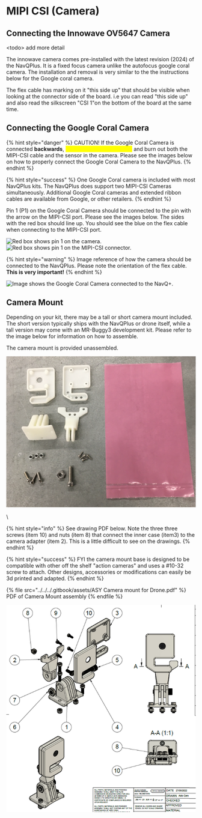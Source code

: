 # MIPI CSI (Camera)

## Connecting the Innowave OV5647 Camera

\<todo> add more detail

The innowave camera comes pre-installed with the latest revision (2024) of the NavQPlus. It is a fixed focus camera unlike the autofocus google coral camera. The installation and removal is very similar to the the instructions below for the Google coral camera.

The flex cable has marking on it "this side up" that should be visible when looking at the connector side of the board. i.e you can read "this side up" and also read the silkscreen "CSI 1"on the bottom of the board at the same time.

## Connecting the Google Coral Camera

{% hint style="danger" %}
CAUTION! If the Google Coral Camera is connected **backwards**, <mark style="color:yellow;">**it will cause a short circui**</mark><mark style="color:yellow;">t</mark> and burn out both the MIPI-CSI cable and the sensor in the camera. Please see the images below on how to properly connect the Google Coral Camera to the NavQPlus.
{% endhint %}

{% hint style="success" %}
One Google Coral camera is included with most NavQPlus kits. The NavQPlus does support two MIPI-CSI Cameras simultaneously. Additional Google Coral cameras and extended ribbon cables are available from Google, or other retailers. &#x20;
{% endhint %}

Pin 1 (P1) on the Google Coral Camera should be connected to the pin with the arrow on the MIPI-CSI port. Please see the images below. The sides with the red box should line up. You should see the blue on the flex cable when connecting to the MIPI-CSI port.

![Red box shows pin 1 on the camera.](../../../.gitbook/assets/coral\_camera\_pins.jpg) ![Red box shows pin 1 on the MIPI-CSI connector.](../../../.gitbook/assets/mipi\_csi\_pins.jpg)

{% hint style="warning" %}
Image reference of how the camera should be connected to the NavQPlus. Please note the orientation of the flex cable. **This is very important!**
{% endhint %}

![Image shows the Google Coral Camera connected to the NavQ+.](../../../.gitbook/assets/coral\_camera\_orientation.jpg)

## Camera Mount&#x20;

Depending on your kit, there may be a tall or short camera mount included. The short version typically ships with the NavQPlus or drone itself, while a tall version may come with an MR-Buggy3 development kit. Please refer to the image below for information on how to assemble.&#x20;

The camera mount is provided unassembled.

<img src="../../../.gitbook/assets/image (4) (2) (1).png" alt="" data-size="original">

\


{% hint style="info" %}
See drawing PDF below. Note the three three screws (item 10) and nuts (item 8) that connect the inner case (item3) to the camera adapter (item 2). This is a little difficult to see on the drawings.
{% endhint %}

{% hint style="success" %}
FYI the camera mount base is designed to be compatible with other off the shelf "action cameras" and uses a #10-32 screw to attach. Other designs, accessories or modifications can easily be 3d printed and adapted.
{% endhint %}

{% file src="../../../.gitbook/assets/ASY Camera mount for Drone.pdf" %}
PDF of Camera Mount assembly
{% endfile %}



![Image of camera mount for drone/buggy3](<../../../.gitbook/assets/image (1) (2).png>)

\
&#x20;
